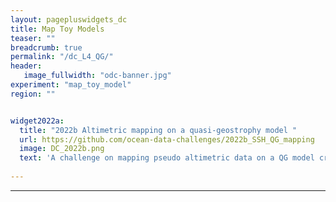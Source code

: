 ```yaml
---
layout: pagepluswidgets_dc
title: Map Toy Models 
teaser: ""
breadcrumb: true
permalink: "/dc_L4_QG/"
header:
   image_fullwidth: "odc-banner.jpg" 
experiment: "map_toy_model"
region: ""


widget2022a:
  title: "2022b Altimetric mapping on a quasi-geostrophy model "
  url: https://github.com/ocean-data-challenges/2022b_SSH_QG_mapping
  image: DC_2022b.png
  text: 'A challenge on mapping pseudo altimetric data on a QG model created by Datlas and MEOM-IGE. [...]'
 
--- 
```


  
---
